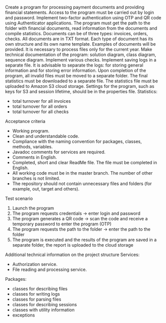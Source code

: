

Create a program for processing payment documents and providing financial statements.
Access to the program must be carried out by login and password.
Implement two-factor authentication using OTP and QR code using Authenticator applications.
The program must get the path to the folder with financial documents, read information from the documents and compile statistics.
Documents can be of three types: invoices, orders, checks.
All documents are in TXT format.
Each type of document has its own structure and its own name template.
Examples of documents will be provided.
It is necessary to process files only for the current year.
Make technical documentation of the program: solution diagram, class diagram, sequence diagram.
Implement various checks.
Implement saving logs in a separate file.
It is advisable to separate the logs: for storing general information and for storing error information.
Upon completion of the program, all invalid files must be moved to a separate folder.
The final statistics must be downloaded to a separate file. The statistics file must be uploaded to Amazon S3 cloud storage.
Settings for the program, such as keys for S3 and session lifetime, should be in the properties file.
Statistics:
- total turnover for all invoices
- total turnover for all orders
- total turnover for all checks

Acceptance criteria
- Working program.
- Clean and understandable code.
- Compliance with the naming convention for packages, classes, methods, variables.
- Javadoc comments for services are required.
- Comments in English.
- Completed, short and clear ReadMe file. The file must be completed in English.
- All working code must be in the master branch. The number of other branches is not limited.
- The repository should not contain unnecessary files and folders (for example, out, target and others).

Test scenario
1. Launch the program
2. The program requests credentials -> enter login and password
3. The program generates a QR code -> scan the code and receive a temporary password to enter the program (OTP)
4. The program requests the path to the folder -> enter the path to the folder
5. The program is executed and the results of the program are saved in a separate folder, the report is uploaded to the cloud storage

Additional technical information on the project structure
Services:
- Authorization service.
- File reading and processing service.

Packages:
- classes for describing files
- classes for writing logs
- classes for parsing files
- classes for describing sessions
- classes with utility information
- exceptions
